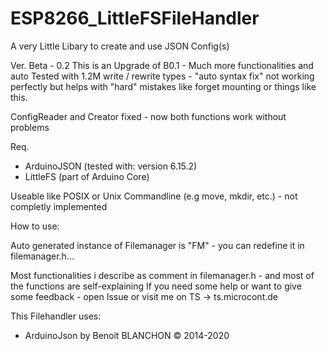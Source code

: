 # ESP8266_LittleFSFileHandler
A very Little Libary to create and use JSON Config(s)

Ver. Beta - 0.2
This is an Upgrade of B0.1 - Much more functionalities and auto Tested with 1.2M write / rewrite types - "auto syntax fix" not working perfectly but helps with "hard" mistakes like forget mounting or things like this.

ConfigReader and Creator fixed - now both functions work without problems

Req. 
  - ArduinoJSON (tested with: version 6.15.2)
  - LittleFS (part of Arduino Core)
  
 Useable like POSIX or Unix Commandline (e.g move, mkdir, etc.) - not completly implemented
 
 How to use:
 
 Auto generated instance of Filemanager is "FM" - you can redefine it in filemanager.h...
 

Most functionalities i describe as comment in filemanager.h - and most of the functions are self-explaining
If you need some help or want to give some feedback - open Issue or visit me on TS -> ts.microcont.de



This Filehandler uses:
  - ArduinoJson by Benoit BLANCHON © 2014-2020 
